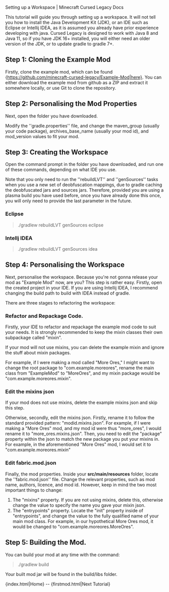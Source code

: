 Setting up a Workspace | Minecraft Cursed Legacy Docs

This tutorial will guide you through setting up a workspace. It will not tell you how to install the Java Development Kit (JDK), or an IDE such as Eclipse or Intellij IDEA, as it is assumed you already have prior experience developing with java.
Cursed Legacy is designed to work with Java 8 and Java 11, so if you have JDK 16+ installed, you will either need an older version of the JDK, or to update gradle to gradle 7+.

## Step 1: Cloning the Example Mod

Firstly, clone the example mod, which can be found {https://github.com/minecraft-cursed-legacy/Example-Mod|here}. You can either download the example mod from github as a ZIP and extract it somewhere locally, or use Git to clone the repository.

## Step 2: Personalising the Mod Properties

Next, open the folder you have downloaded. 

Modify the ''gradle.properties'' file, and change the maven_group (usually your code package), archives_base_name (usually your mod id), and mod_version values to fit your mod.

## Step 3: Creating the Workspace

Open the command prompt in the folder you have downloaded, and run one of these commands, depending on what IDE you use.

Note that you only need to run the ''rebuildLVT'' and ''genSources'' tasks when you use a new set of deobfuscation mappings, due to gradle caching the deobfuscated jars and sources jars. Therefore, provided you are using a plasma build you have used before, once you have already done this once, you will only need to provide the last parameter in the future.

### Eclipse


> ./gradlew rebuildLVT genSources eclipse


### Intellj IDEA


> ./gradlew rebuildLVT genSources idea

## Step 4: Personalising the Workspace

Next, personalise the workspace. Because you're not gonna release your mod as "Example Mod" now, are you? This step is rather easy. Firstly, open the created project in your IDE. If you are using Intellij IDEA, I recommend changing the build path to build with IDEA instead of gradle.

There are three stages to refactoring the workspace:

### Refactor and Repackage Code.

Firstly, your IDE to refactor and repackage the example mod code to suit your needs. It is strongly recommended to keep the mixin classes their own subpackage called "mixin".

If your mod will not use mixins, you can delete the example mixin and ignore the stuff about mixin packages.

For example, if I were making a mod called "More Ores," I might want to change the root package to "com.example.moreores", rename the main class from "ExampleMod" to "MoreOres", and my mixin package would be "com.example.moreores.mixin".

### Edit the mixins json

If your mod does not use mixins, delete the example mixins json and skip this step.

Otherwise, secondly, edit the mixins json. Firstly, rename it to follow the standard provided pattern: "modid.mixins.json". For example, if I were making a "More Ores" mod, and my mod id were thus "more_ores", I would rename it to "more_ores.mixins.json". Then, you need to edit the "package" property within the json to match the new package you put your mixins in. For example, in the aforementioned "More Ores" mod, I would set it to "com.example.moreores.mixin"

### Edit fabric.mod.json

Finally, the mod properties. Inside your **src/main/resources** folder, locate the ''fabric.mod.json'' file. Change the relevant properties, such as mod name, authors, licence, and mod id. However, keep in mind the two most important things to change:

1. The "mixins" property. If you are not using mixins, delete this, otherwise change the value to specify the name you gave your mixin json.
2. The "entrypoints" property. Locate the "init" property inside of "entrypoints", and change the value to the fully qualified name of your main mod class. For example, in our hypothetical More Ores mod, it would be changed to "com.example.moreores.MoreOres".

## Step 5: Building the Mod.

You can build your mod at any time with the command:

> ./gradlew build

Your built mod jar will be found in the build/libs folder.


{index.html|Home} -- {firstmod.html|Next Tutorial}